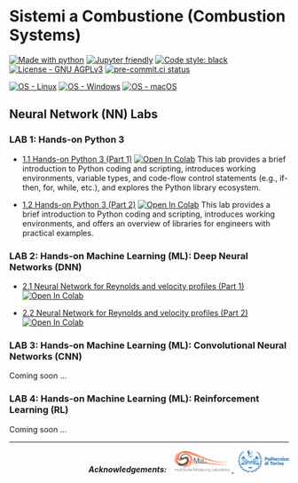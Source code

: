 # Sistemi a Combustione (Combustion Systems)

[![Made with python](https://img.shields.io/badge/Python-3.9%20%7C%203.10%20%7C%203.11-blue?logo=python&amp;logoColor=white)](https://python.org)
[![Jupyter friendly](https://img.shields.io/badge/Jupyter%20Lab-3.x-orange?logo=jupyter&logoColor=white)](https://jupyter.org)
[![Code style: black](https://img.shields.io/badge/code%20style-black-000000.svg)](https://github.com/psf/black)
[![License - GNU AGPLv3](https://img.shields.io/badge/license-GNU%20GPLv3-green)](/LICENSE)
[![pre-commit.ci status](https://results.pre-commit.ci/badge/github/paolodeangelis/Sistemi_a_combustione/main.svg)](https://results.pre-commit.ci/latest/github/paolodeangelis/Sistemi_a_combustione/main)


[![OS - Linux](https://img.shields.io/badge/OS-Linux-lightgray?logo=linux&amp;logoColor=white)](https://www.linux.org/)
[![OS - Windows](https://img.shields.io/badge/OS-Windows-lightgray?logo=windows&amp;logoColor=white)](http://microsoft.com/windows)
[![OS - macOS](https://img.shields.io/badge/OS-macOS-lightgray?logo=macOS&amp;logoColor=white)](https://www.apple.com/macos/)

## Neural Network (NN) Labs

### LAB 1: Hands-on Python 3

* [1.1 Hands-on Python 3 (Part 1)](1.1-Hands-on_Python3_P1.ipynb) [![Open In Colab](https://colab.research.google.com/assets/colab-badge.svg)](https://colab.research.google.com/github/paolodeangelis/Sistemi_a_combustione/blob/main/1.1-Hands-on_Python3_P1.ipynb)
This lab provides a brief introduction to Python coding and scripting, introduces working environments, variable types, and code-flow control statements (e.g., if-then, for, while, etc.), and explores the Python library ecosystem.

* [1.2 Hands-on Python 3 (Part 2)](1.2-Hands-on_Python3_P2.ipynb) [![Open In Colab](https://colab.research.google.com/assets/colab-badge.svg)](https://colab.research.google.com/github/paolodeangelis/Sistemi_a_combustione/blob/main/1.2-Hands-on_Python3_P2.ipynb)
This lab provides a brief introduction to Python coding and scripting, introduces working environments, and offers an overview of libraries for engineers with practical examples.

### LAB 2: Hands-on Machine Learning (ML): Deep Neural Networks (DNN)

* [2.1 Neural Network for Reynolds and velocity profiles (Part 1)](2.1-NN_Reynolds_P1.ipynb) [![Open In Colab](https://colab.research.google.com/assets/colab-badge.svg)](https://colab.research.google.com/github/paolodeangelis/Sistemi_a_combustione/blob/main/2.1-NN_Reynolds_P1.ipynb)


* [2.2 Neural Network for Reynolds and velocity profiles (Part 2)](2.2-NN_Reynolds_P2.ipynb) [![Open In Colab](https://colab.research.google.com/assets/colab-badge.svg)](https://colab.research.google.com/github/paolodeangelis/Sistemi_a_combustione/blob/main/2.2-NN_Reynolds_P2.ipynb)

### LAB 3: Hands-on Machine Learning (ML): Convolutional Neural Networks (CNN)

Coming soon ...

### LAB 4: Hands-on Machine Learning (ML): Reinforcement Learning (RL)

Coming soon ...


<hr width="100%">
<p align="right">
    <em><strong>Acknowledgements:</strong></em>
    &nbsp;
    <a target="_blank" href="https://areeweb.polito.it/ricerca/small/">
        <img style="height:40px" src="https://github.com/paolodeangelis/Sistemi_a_combustione/raw/main/assets/img/logo.png" alt="SMALL site" >
    </a>
    &nbsp;
    <a target="_blank" href="https://www.polito.it/">
        <img style="height:40px" src="https://github.com/paolodeangelis/Sistemi_a_combustione/raw/main/assets/img/polito_logo.png" alt="POLITO site" >
    </a>
</p>
